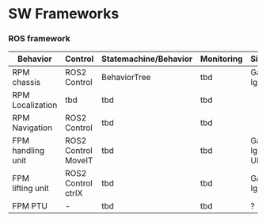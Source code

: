# SW Frameworks

### ROS framework 
| Behavior | Control | Statemachine/Behavior | Monitoring | Simulation
| ----------- | ----------- | ----------- |----------- | -------- |
| RPM chassis| ROS2 Control| BehaviorTree | tbd  | Gazebo Ign |
| RPM Localization|  tbd | tbd | tbd  |
| RPM Navigation|  ROS2 Control | tbd | tbd  |
| FPM  <br> handling unit | ROS2 Control MoveIT | tbd | tbd | Gazebo Ign <br> URsim
| FPM <br> lifting unit | ROS2 Control <br> ctrlX | tbd | tbd | Gazebo Ign |
| FPM PTU | - | tbd | tbd   |  ? | 
